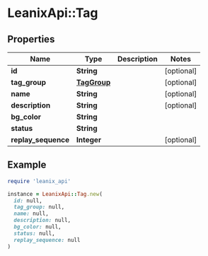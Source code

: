 # LeanixApi::Tag

## Properties

| Name | Type | Description | Notes |
| ---- | ---- | ----------- | ----- |
| **id** | **String** |  | [optional] |
| **tag_group** | [**TagGroup**](TagGroup.md) |  | [optional] |
| **name** | **String** |  | [optional] |
| **description** | **String** |  | [optional] |
| **bg_color** | **String** |  |  |
| **status** | **String** |  |  |
| **replay_sequence** | **Integer** |  | [optional] |

## Example

```ruby
require 'leanix_api'

instance = LeanixApi::Tag.new(
  id: null,
  tag_group: null,
  name: null,
  description: null,
  bg_color: null,
  status: null,
  replay_sequence: null
)
```

